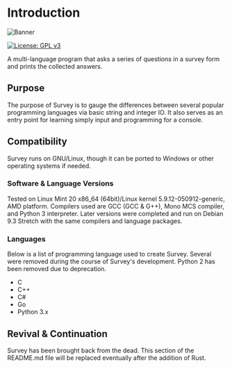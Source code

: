 # Introduction

![Banner](https://github.com/mknepper/survey/blob/master/Images/survey.png)

[![License: GPL v3](https://img.shields.io/badge/License-GPL%20v3-blue.svg?style=flat-square)](https://www.gnu.org/licenses/agpl-3.0)

A multi-language program that asks a series of questions in a survey form and prints the collected answers.

## Purpose

The purpose of Survey is to gauge the differences between several popular programming languages via basic string and integer IO. It also serves as an entry point for learning simply input and programming for a console.

## Compatibility

Survey runs on GNU/Linux, though it can be ported to Windows or other operating systems if needed.

### Software & Language Versions
Tested on Linux Mint 20 x86_64 (64bit)/Linux kernel 5.9.12-050912-generic, AMD platform. Compilers used are GCC (GCC & G++), Mono MCS compiler, and Python 3 interpreter. Later versions were completed and run on Debian 9.3 Stretch with the same compilers and language packages.

### Languages

Below is a list of programming language used to create Survey. Several were removed during the course of Survey's development. Python 2 has been removed due to deprecation.

- C
- C++
- C#
- Go
- Python 3.x

## Revival & Continuation

Survey has been brought back from the dead. This section of the README.md file will be replaced eventually after the addition of Rust.
